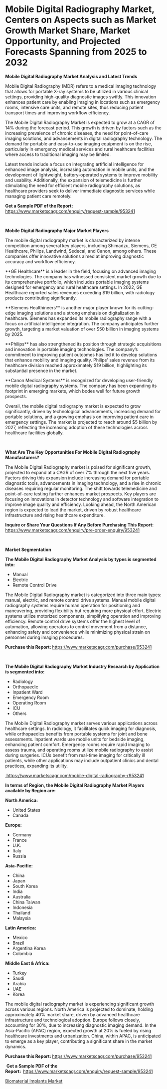 <p><h1>Mobile Digital Radiography Market, Centers on Aspects such as Market Growth Market Share, Market Opportunity, and Projected Forecasts Spanning from 2025 to 2032</h1></p><p><strong>Mobile Digital Radiography Market Analysis and Latest Trends</strong></p>
<p><p>Mobile Digital Radiography (MDR) refers to a medical imaging technology that allows for portable X-ray systems to be utilized in various clinical settings, providing high-quality diagnostic images swiftly. This innovation enhances patient care by enabling imaging in locations such as emergency rooms, intensive care units, and remote sites, thus reducing patient transport times and improving workflow efficiency.</p><p>The Mobile Digital Radiography Market is expected to grow at a CAGR of 14% during the forecast period. This growth is driven by factors such as the increasing prevalence of chronic diseases, the need for point-of-care imaging solutions, and advancements in digital radiography technology. The demand for portable and easy-to-use imaging equipment is on the rise, particularly in emergency medical services and rural healthcare facilities where access to traditional imaging may be limited.</p><p>Latest trends include a focus on integrating artificial intelligence for enhanced image analysis, increasing automation in mobile units, and the development of lightweight, battery-operated systems to improve mobility and usability. Additionally, the expansion of telemedicine is further stimulating the need for efficient mobile radiography solutions, as healthcare providers seek to deliver immediate diagnostic services while managing patient care remotely.</p></p>
<p><strong>Get a Sample PDF of the Report:&nbsp;</strong> <a href="https://www.marketscagr.com/enquiry/request-sample/953241?utm_campaign=3072&utm_medium=2&utm_source=Github&utm_content=ia&utm_term=04032025&utm_id=mobile-digital-radiography">https://www.marketscagr.com/enquiry/request-sample/953241</a></p>
<p>&nbsp;</p>
<p><strong>Mobile Digital Radiography Major Market Players</strong></p>
<p><p>The mobile digital radiography market is characterized by intense competition among several key players, including Shimadzu, Siemens, GE Healthcare, Philips, Landwind, Sedecal, and Canon, among others. These companies offer innovative solutions aimed at improving diagnostic accuracy and workflow efficiency.</p><p>**GE Healthcare** is a leader in the field, focusing on advanced imaging technologies. The company has witnessed consistent market growth due to its comprehensive portfolio, which includes portable imaging systems designed for emergency and rural healthcare settings. In 2022, GE Healthcare reported sales revenues exceeding $19 billion, with radiology products contributing significantly.</p><p>**Siemens Healthineers** is another major player known for its cutting-edge imaging solutions and a strong emphasis on digitalization in healthcare. Siemens has expanded its mobile radiography range with a focus on artificial intelligence integration. The company anticipates further growth, targeting a market valuation of over $50 billion in imaging systems by 2025.</p><p>**Philips** has also strengthened its position through strategic acquisitions and innovation in portable imaging technologies. The company’s commitment to improving patient outcomes has led it to develop solutions that enhance mobility and imaging quality. Philips' sales revenue from its healthcare division reached approximately $19 billion, highlighting its substantial presence in the market.</p><p>**Canon Medical Systems** is recognized for developing user-friendly mobile digital radiography systems. The company has been expanding its footprint in emerging markets, which bodes well for future growth prospects.</p><p>Overall, the mobile digital radiography market is expected to grow significantly, driven by technological advancements, increasing demand for portable solutions, and a growing emphasis on improving patient care in emergency settings. The market is projected to reach around $5 billion by 2027, reflecting the increasing adoption of these technologies across healthcare facilities globally.</p></p>
<p>&nbsp;</p>
<p><strong>What Are The Key Opportunities For Mobile Digital Radiography Manufacturers?</strong></p>
<p><p>The Mobile Digital Radiography market is poised for significant growth, projected to expand at a CAGR of over 7% through the next five years. Factors driving this expansion include increasing demand for portable diagnostic tools, advancements in imaging technology, and a rise in chronic diseases requiring regular monitoring. The shift towards telemedicine and point-of-care testing further enhances market prospects. Key players are focusing on innovations in detector technology and software integration to improve image quality and efficiency. Looking ahead, the North American region is expected to lead the market, driven by robust healthcare infrastructure and rising healthcare expenditure.</p></p>
<p><strong>Inquire or Share Your Questions If Any Before Purchasing This Report:</strong> <a href="https://www.marketscagr.com/enquiry/pre-order-enquiry/953241?utm_campaign=3072&utm_medium=2&utm_source=Github&utm_content=ia&utm_term=04032025&utm_id=mobile-digital-radiography">https://www.marketscagr.com/enquiry/pre-order-enquiry/953241</a></p>
<p>&nbsp;</p>
<p><strong>Market Segmentation</strong></p>
<p><strong>The Mobile Digital Radiography Market Analysis by types is segmented into:</strong></p>
<p><ul><li>Manual</li><li>Electric</li><li>Remote Control Drive</li></ul></p>
<p><p>The Mobile Digital Radiography market is categorized into three main types: manual, electric, and remote control drive systems. Manual mobile digital radiography systems require human operation for positioning and maneuvering, providing flexibility but requiring more physical effort. Electric systems utilize motorized components, simplifying operation and improving efficiency. Remote control drive systems offer the highest level of automation, allowing operators to control movement from a distance, enhancing safety and convenience while minimizing physical strain on personnel during imaging procedures.</p></p>
<p><strong>Purchase this Report:&nbsp;</strong><a href="https://www.marketscagr.com/purchase/953241?utm_campaign=3072&utm_medium=2&utm_source=Github&utm_content=ia&utm_term=04032025&utm_id=mobile-digital-radiography">https://www.marketscagr.com/purchase/953241</a></p>
<p>&nbsp;</p>
<p><strong>The Mobile Digital Radiography Market Industry Research by Application is segmented into:</strong></p>
<p><ul><li>Radiology</li><li>Orthopaedic</li><li>Inpatient Ward</li><li>Emergency Room</li><li>Operating Room</li><li>ICU</li><li>Others</li></ul></p>
<p><p>The Mobile Digital Radiography market serves various applications across healthcare settings. In radiology, it facilitates quick imaging for diagnosis, while orthopaedics benefits from portable systems for joint and bone assessments. Inpatient wards use mobile units for bedside imaging, enhancing patient comfort. Emergency rooms require rapid imaging to assess trauma, and operating rooms utilize mobile radiography to assist during surgeries. ICUs benefit from real-time imaging for critically ill patients, while other applications may include outpatient clinics and dental practices, expanding its utility.</p></p>
<p><a href="https://www.marketscagr.com/mobile-digital-radiography-r953241?utm_campaign=3072&utm_medium=2&utm_source=Github&utm_content=ia&utm_term=04032025&utm_id=mobile-digital-radiography">&nbsp;https://www.marketscagr.com/mobile-digital-radiography-r953241</a></p>
<p><strong>In terms of Region, the Mobile Digital Radiography Market Players available by Region are:</strong></p>
<p>
    <p> <strong> North America: </strong>
        <ul>
            <li>United States</li>
            <li>Canada</li>
        </ul>
        </p> 
    <p> <strong> Europe: </strong>
        <ul>
            <li>Germany</li>
            <li>France</li>
            <li>U.K.</li>
            <li>Italy</li>
            <li>Russia</li>
        </ul>
        </p> 
    <p> <strong> Asia-Pacific: </strong>
        <ul>
            <li>China</li>
            <li>Japan</li>
            <li>South Korea</li>
            <li>India</li>
            <li>Australia</li>
            <li>China Taiwan</li>
            <li>Indonesia</li>
            <li>Thailand</li>
            <li>Malaysia</li>
        </ul>
        </p> 
    <p> <strong> Latin America: </strong>
        <ul>
            <li>Mexico</li>
            <li>Brazil</li>
            <li>Argentina Korea</li>
            <li>Colombia</li>
        </ul>
        </p> 
    <p> <strong> Middle East & Africa: </strong>
        <ul>
            <li>Turkey</li>
            <li>Saudi</li>
            <li>Arabia</li>
            <li>UAE</li>
            <li>Korea</li>
        </ul>
    </p>
    </p>
<p><p>The mobile digital radiography market is experiencing significant growth across various regions. North America is projected to dominate, holding approximately 40% market share, driven by advanced healthcare infrastructure and technological adoption. Europe follows closely, accounting for 30%, due to increasing diagnostic imaging demand. In the Asia-Pacific (APAC) region, expected growth at 20% is fueled by rising healthcare investments and urbanization. China, within APAC, is anticipated to emerge as a key player, contributing a significant share in the market dynamics.</p></p>
<p><strong>Purchase this Report: </strong><a href="https://www.marketscagr.com/purchase/953241?utm_campaign=3072&utm_medium=2&utm_source=Github&utm_content=ia&utm_term=04032025&utm_id=mobile-digital-radiography">https://www.marketscagr.com/purchase/953241</a></p>
<p>&nbsp;<strong>Get a Sample PDF of the Report:&nbsp;&nbsp;</strong><a href="https://www.marketscagr.com/enquiry/request-sample/953241?utm_campaign=3072&utm_medium=2&utm_source=Github&utm_content=ia&utm_term=04032025&utm_id=mobile-digital-radiography">https://www.marketscagr.com/enquiry/request-sample/953241</a></p>
<p><strong></strong></p>
<p><p><a href="https://github.com/muhjanaidu/Market-Research-Report-List-1/blob/main/biomaterial-implants-market.md?utm_campaign=3072&utm_medium=2&utm_source=Github&utm_content=ia&utm_term=04032025&utm_id=mobile-digital-radiography">Biomaterial Implants Market</a></p></p>